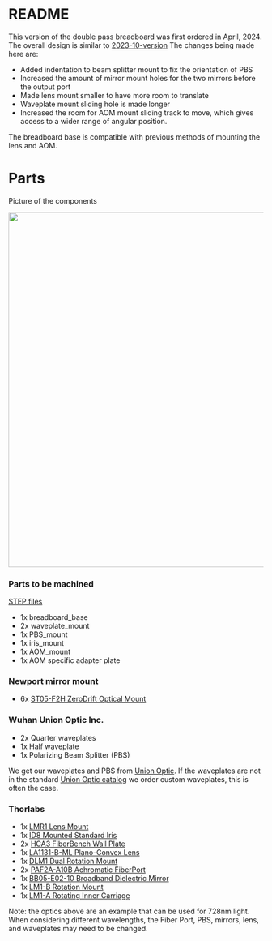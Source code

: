 # README

This version of the double pass breadboard was first ordered in April, 2024. The overall design is similar to [2023-10-version](https://github.com/Jayich-Lab/double-pass-breadboard/tree/updated-README-for-2024-04-version/2023-10-version) The changes being made here are:
* Added indentation to beam splitter mount to fix the orientation of PBS
* Increased the amount of mirror mount holes for the two mirrors before the output port
* Made lens mount smaller to have more room to translate
* Waveplate mount sliding hole is made longer
* Increased the room for AOM mount sliding track to move, which gives access to a wider range of angular position. 

The breadboard base is compatible with previous methods of mounting the lens and AOM.

# Parts
Picture of the components

<img src="https://github.com/Jayich-Lab/double-pass-breadboard/assets/101778987/18fd3183-93b0-4de5-b227-877dc66b02de" width = "700">

### Parts to be machined
[STEP files](https://drive.google.com/drive/folders/17ZfntioATaHTT3IqYsM0CgbBKpX1f3IM)

* 1x breadboard_base
* 2x waveplate_mount
* 1x PBS_mount
* 1x iris_mount
* 1x AOM_mount
* 1x AOM specific adapter plate

### Newport mirror mount
* 6x [ST05-F2H ZeroDrift Optical Mount](https://www.newport.com/p/ST05-F2H)
 
### Wuhan Union Optic Inc.
* 2x Quarter waveplates
* 1x Half waveplate
* 1x Polarizing Beam Splitter (PBS)

We get our waveplates and PBS from [Union Optic](https://www.u-optic.com/). If the waveplates are not in the standard [Union Optic catalog](https://www.u-optic.com/product) we order custom waveplates, this is often the case.

### Thorlabs
* 1x [LMR1 Lens Mount](https://www.thorlabs.com/thorproduct.cfm?partnumber=LMR1#ad-image-0)
* 1x [ID8 Mounted Standard Iris](https://www.thorlabs.com/thorproduct.cfm?partnumber=ID8)
* 2x [HCA3 FiberBench Wall Plate](https://www.thorlabs.com/thorproduct.cfm?partnumber=HCA3)
* 1x [LA1131-B-ML Plano-Convex Lens](https://www.thorlabs.com/thorproduct.cfm?partnumber=LA1131-B-ML)
* 1x [DLM1 Dual Rotation Mount](https://www.thorlabs.com/thorproduct.cfm?partnumber=DLM1#ad-image-0)
* 2x [PAF2A-A10B Achromatic FiberPort](https://www.thorlabs.com/thorproduct.cfm?partnumber=PAF2A-A10B)
* 1x [BB05-E02-10 Broadband Dielectric Mirror](https://www.thorlabs.com/thorproduct.cfm?partnumber=BB05-E02-10)
* 1x [LM1-B Rotation Mount](https://www.thorlabs.com/thorproduct.cfm?partnumber=LM1-B)
* 1x [LM1-A Rotating Inner Carriage](https://www.thorlabs.com/thorproduct.cfm?partnumber=LM1-A)

Note: the optics above are an example that can be used for 728nm light. When considering different wavelengths, the Fiber Port, PBS, mirrors, lens, and waveplates may need to be changed.
